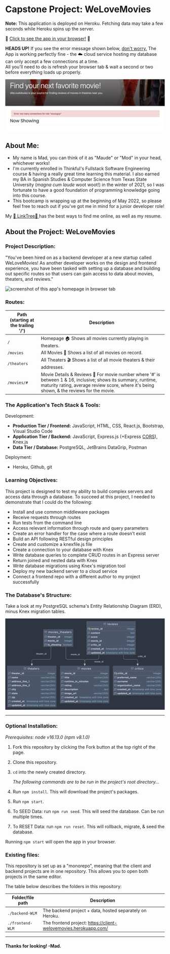 # Capstone Project: WeLoveMovies

**Note:** This application is deployed on Heroku. Fetching data may take a few
seconds while Heroku spins up the server.

:link: <a href='https://client-welovemovies.herokuapp.com/' align="center">Click to see the app
in your browser!</a> :link:

**HEADS UP!** If you see the error message shown below, <u>don't worry.</u> The App is working 
perfectly fine - the :cloud: cloud service hosting my database can only accept a few connections at a time.
<br>All you'll need to do is refresh your browser tab & wait a second or two before everything loads up properly.

<img align="center" width="600px" src="./project-images/db-error.png" alt="screenshot of site error, says 'too many connections for <database>'." />


## About Me:
- My name is Mad, you can think of it as "Maude" or "Mod" in your head,
  whichever works!
- I'm currently enrolled in Thinkful's Fullstack Software Engineering course &
  having a really great time learning this material. I also earned my BA in
  Spanish Studies & Computer Science from Texas State University (*magna cum
  laude* woot woot!) in the winter of 2021, so I was fortunate to have a good
  foundation of programming knowledge going into this course. 
- This bootcamp is wrapping up at the beginning of May 2022, so please feel free
  to reach out if you've got me in mind for a junior developer role! 

My [🌲 LinkTree🌲 ](https://linktr.ee/madgodinez) has the best ways to find me
online, as well as my resume. 


## About the Project: WeLoveMovies
### Project Description:
<div class="description">"You've been hired on as a backend developer at a new startup called
WeLoveMovies! As another developer works on the design and frontend experience,
you have been tasked with setting up a database and building out specific routes
so that users can gain access to data about movies, theaters, and reviews."</div>

<img src="./project-images/home.png" alt="screenshot of this app's homepage in
browser tab" id="home" />

### Routes:
| Path <div class="muted">(starting at the trailing '/')</div>  | Description   |
| ---------------- | ---------------------------------------------------------------- |
| `/ `  | Homepage :house: Shows all movies currently playing in theaters.      |
| `/movies ` | All Movies :movie_camera: Shows a list of all movies on record.   |
| `/theaters ` | All Theaters :clapper: Shows a list of all movie theaters & their addresses.   |
| `/movies/# ` | Movie Details & Reviews :newspaper: For movie number where '#' is between 1 & 16, inclusive; shows its summary, runtime, maturity rating, average review score, where it's being shown, & the reviews for the movie.   |


### The Application's Tech Stack & Tools:
<div class="subh">Development:</div>

  - **Production Tier / Frontend:** JavaScript, HTML, CSS, React.js, Bootstrap,
    Visual Studio Code
  - **Application Tier / Backend:** JavaScript, Express.js (+Express
    [CORS](https://www.npmjs.com/package/cors)), Knex.js 
  - **Data Tier / Database:** PostgreSQL, JetBrains DataGrip, Postman 
  
<div class="subh">Deployment:</div>

 - Heroku, Github, git 
### Learning Objectives: 
This project is designed to test my ability to build complex servers and access
data through a database. To succeed at this project, I needed to demonstrate
that I could do the following:

- Install and use common middleware packages
- Receive requests through routes
- Run tests from the command line
- Access relevant information through route and query parameters
- Create an error handler for the case where a route doesn't exist
- Build an API following RESTful design principles
- Create and customize a knexfile.js file
- Create a connection to your database with Knex
- Write database queries to complete CRUD routes in an Express server
- Return joined and nested data with Knex
- Write database migrations using Knex's migration tool
- Deploy my new backend server to a cloud service
- Connect a frontend repo with a different author to my project successfully

### The Database's Structure:
Take a look at my PostgreSQL schema's Entity Relationship Diagram (ERD), minus
Knex migration tables.
<div class="container">
  <img src="./project-images/db-erd.png" alt="PostgreSQL schema's Entity Relationship Diagram" id="db" />
</div>


---
### Optional Installation:
*Prerequisites: node v16.13.0 (npm v8.1.0)*
1. Fork this repository by clicking the Fork button at the top right of the
   page.
2. Clone this repository.
3. `cd` into the newly created directory.
   
    *The following commands are to be run in the project's root directory...*

4.  Run `npm install`. This will download the project's packages.
5.  Run `npm start`.
6.  To SEED Data: run `npm run seed`. This will seed the database. Can be run
    multiple times.
7.  To RESET Data: run `npm run reset`. This will rollback, migrate, & seed the
    database. 

Running `npm start` will open the app in your browser.

### Existing files:

This repository is set up as a "monorepo", meaning that the client and backend
projects are in one repository. This allows you to open both projects in the
same editor.

The table below describes the folders in this repository:

| Folder/file path | Description                                                      |
| ---------------- | ---------------------------------------------------------------- |
| `./backend-WLM`  | The backend project + data, hosted separately on Heroku.        |
| `./frontend-WLM` | The frontend project: https://client-welovemovies.herokuapp.com/ |

---
#### Thanks for looking! -Mad. 